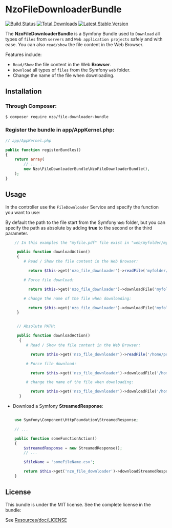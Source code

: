 NzoFileDownloaderBundle
=====================

[![Build Status](https://travis-ci.org/NAYZO/NzoFileDownloaderBundle.svg?branch=master)](https://travis-ci.org/NAYZO/NzoFileDownloaderBundle)
[![Total Downloads](https://poser.pugx.org/nzo/file-downloader-bundle/downloads)](https://packagist.org/packages/nzo/file-downloader-bundle)
[![Latest Stable Version](https://poser.pugx.org/nzo/file-downloader-bundle/v/stable)](https://packagist.org/packages/nzo/file-downloader-bundle)

The **NzoFileDownloaderBundle** is a Symfony Bundle used to ``Download`` all types of ``files`` from ``servers`` and ``Web application projects`` safely and with ease.
You can also ``read/show`` the file content in the Web Browser.

Features include:

- ``Read/Show`` the file content in the Web **Browser**.
- ``Download`` all types of ``files`` from the Symfony ``web`` folder.
- Change the name of the file when downloading.


Installation
------------

### Through Composer:

``` bash
$ composer require nzo/file-downloader-bundle
```

### Register the bundle in app/AppKernel.php:

``` php
// app/AppKernel.php

public function registerBundles()
{
    return array(
        // ...
        new Nzo\FileDownloaderBundle\NzoFileDownloaderBundle(),
    );
}
```

Usage
-----

In the controller use the ``FileDownloader`` Service and specify the function you want to use:

By default the path to the file start from the Symfony ``Web`` folder, but you can specify the path as absolute by adding **true** to the second or the third parameter.

``` php
    // In this examples the "myfile.pdf" file exist in "web/myfolder/myfile.pdf".

     public function downloadAction()
     {
        # Read / Show the file content in the Web Browser:

          return $this->get('nzo_file_downloader')->readFile('myfolder/myfile.pdf');

        # Force file download:

          return $this->get('nzo_file_downloader')->downloadFile('myfolder/myfile.pdf');

        # change the name of the file when downloading:

          return $this->get('nzo_file_downloader')->downloadFile('myfolder/myfile.pdf', 'newName.pdf');
     }


     // Absolute PATH:

     public function downloadAction()
      {
         # Read / Show the file content in the Web Browser:

           return $this->get('nzo_file_downloader')->readFile('/home/profile/myfile.pdf', true);  // true: for Absolute PATH

         # Force file download:

           return $this->get('nzo_file_downloader')->downloadFile('/home/profile/myfile.pdf', true);  // true: for Absolute PATH

         # change the name of the file when downloading:

           return $this->get('nzo_file_downloader')->downloadFile('/home/profile/myfile.pdf', 'newName.pdf', true);  // true: for Absolute PATH
      }

```

- Download a Symfony **StreamedResponse**:

``` php

    use Symfony\Component\HttpFoundation\StreamedResponse;

    // ...

    public function someFunctionAction()
    {
        $streamedResponse = new StreamedResponse();
        // ...

        $fileName = 'someFileName.csv';

        return $this->get('nzo_file_downloader')->downloadStreamedResponse($streamedResponse, $fileName);
    }

```

License
-------

This bundle is under the MIT license. See the complete license in the bundle:

See [Resources/doc/LICENSE](https://github.com/NAYZO/NzoFileDownloaderBundle/blob/master/Resources/doc/LICENSE)
